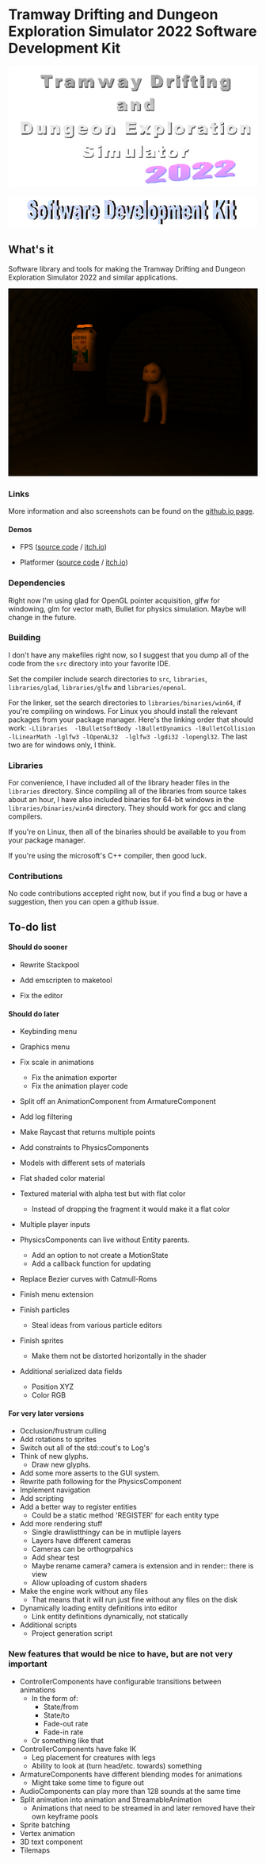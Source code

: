 # Tramway Drifting and Dungeon Exploration Simulator 2022 Software Development Kit

![Tramway Drifting and Dungeon Exploration Simulator 2022 logo](/docs/logo.gif)

![Software Development Kit logo](/docs/devkit.gif)

## What's it

Software library and tools for making the Tramway Drifting and Dungeon Exploration Simulator 2022 and similar applications.

![Software Development Kit logo](/docs/screen11.png)



### Links

More information and also screenshots can be found on the [github.io page](https://racenis.github.io/tram-sdk/). 

#### Demos

- FPS ([source code](https://github.com/racenis/jam-game) / [itch.io](https://racenis.itch.io/dziiviibas-partikula))

- Platformer ([source code](https://github.com/racenis/jam-game-ii) / [itch.io](https://racenis.itch.io/sulas-glaaze))

### Dependencies
Right now I'm using glad for OpenGL pointer acquisition, glfw for windowing, glm for vector math, Bullet for physics simulation. Maybe will change in the future.

### Building
I don't have any makefiles right now, so I suggest that you dump all of the code from the `src` directory into your favorite IDE.

Set the compiler include search directories to `src`, `libraries`, `libraries/glad`, `libraries/glfw` and `libraries/openal`.

For the linker, set the search directories to `libraries/binaries/win64`, if you're compiling on windows. For Linux you should install the relevant packages from your package manager. Here's the linking order that should work: `-Llibraries  -lBulletSoftBody -lBulletDynamics -lBulletCollision -lLinearMath -lglfw3 -lOpenAL32  -lglfw3 -lgdi32 -lopengl32`. The last two are for windows only, I think.

### Libraries
For convenience, I have included all of the library header files in the `libraries` directory. Since compiling all of the libraries from source takes about an hour, I have also included binaries for 64-bit windows in the `libraries/binaries/win64` directory. They should work for gcc and clang compilers.

If you're on Linux, then all of the binaries should be available to you from your package manager.

If you're using the microsoft's C++ compiler, then good luck.

### Contributions
No code contributions accepted right now, but if you find a bug or have a suggestion, then you can open a github issue.

## To-do list

#### Should do sooner
- Rewrite Stackpool
- Add emscripten to maketool

- Fix the editor

#### Should do later
- Keybinding menu
- Graphics menu


- Fix scale in animations
	- Fix the animation exporter
	- Fix the animation player code
- Split off an AnimationComponent from ArmatureComponent
- Add log filtering
- Make Raycast that returns multiple points
- Add constraints to PhysicsComponents
- Models with different sets of materials
- Flat shaded color material
- Textured material with alpha test but with flat color
	- Instead of dropping the fragment it would make it a flat color
- Multiple player inputs
- PhysicsComponents can live without Entity parents.
	- Add an option to not create a MotionState
	- Add a callback function for updating
- Replace Bezier curves with Catmull-Roms
- Finish menu extension
- Finish particles
	- Steal ideas from various particle editors
- Finish sprites
	- Make them not be distorted horizontally in the shader
- Additional serialized data fields
	- Position XYZ
	- Color RGB

#### For very later versions
- Occlusion/frustrum culling
- Add rotations to sprites
- Switch out all of the std::cout's to Log's
- Think of new glyphs.
	- Draw new glyphs.
- Add some more asserts to the GUI system.
- Rewrite path following for the PhysicsComponent
- Implement navigation
- Add scripting
- Add a better way to register entities
	- Could be a static method 'REGISTER' for each entity type
- Add more rendering stuff
	- Single drawlistthingy can be in mutliple layers
	- Layers have different cameras
	- Cameras can be orthogrpahics
	- Add shear test
	- Maybe rename camera? camera is extension and in render:: there is view
	- Allow uploading of custom shaders
- Make the engine work without any files
	- That means that it will run just fine without any files on the disk
- Dynamically loading entity definitions into editor
	- Link entity definitions dynamically, not statically
- Additional scripts
	- Project generation script

### New features that would be nice to have, but are not very important
- ControllerComponents have configurable transitions between animations
	- In the form of:
		- State/from
		- State/to
		- Fade-out rate
		- Fade-in rate
	- Or something like that
- ControllerComponents have fake IK
	- Leg placement for creatures with legs
	- Ability to look at (turn head/etc. towards) something
- ArmatureComponents have different blending modes for animations
	- Might take some time to figure out
- AudioComponents can play more than 128 sounds at the same time
- Split animation into animation and StreamableAnimation
	- Animations that need to be streamed in and later removed have their own keyframe pools
- Sprite batching
- Vertex animation
- 3D text component
- Tilemaps